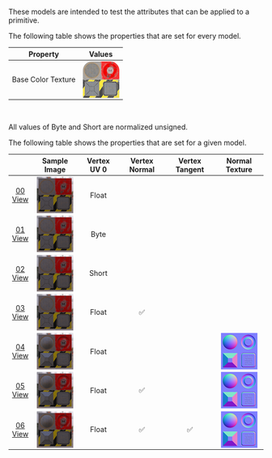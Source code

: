 These models are intended to test the attributes that can be applied to a primitive.  

The following table shows the properties that are set for every model.  

| Property | **Values** |
| :---: | :---: |
| Base Color Texture | [<img src="Thumbnails/BaseColor_Plane.png" align="middle">](Figures/Textures/BaseColor_Plane.png) |


<br>

All values of Byte and Short are normalized unsigned.  

The following table shows the properties that are set for a given model.  

|   | Sample Image | Vertex UV 0 | Vertex Normal | Vertex Tangent | Normal Texture |
| :---: | :---: | :---: | :---: | :---: | :---: |
| [00](Primitive_Attribute_00.gltf)<br>[View](https://bghgary.github.io/glTF-Asset-Generator/Preview/BabylonJS/?fileName=Primitive_Attribute_00.gltf) | [<img src="Thumbnails/Primitive_Attribute_00.png" align="middle">](SampleImages/Primitive_Attribute_00.png) | Float |   |   |   |
| [01](Primitive_Attribute_01.gltf)<br>[View](https://bghgary.github.io/glTF-Asset-Generator/Preview/BabylonJS/?fileName=Primitive_Attribute_01.gltf) | [<img src="Thumbnails/Primitive_Attribute_01.png" align="middle">](SampleImages/Primitive_Attribute_01.png) | Byte |   |   |   |
| [02](Primitive_Attribute_02.gltf)<br>[View](https://bghgary.github.io/glTF-Asset-Generator/Preview/BabylonJS/?fileName=Primitive_Attribute_02.gltf) | [<img src="Thumbnails/Primitive_Attribute_02.png" align="middle">](SampleImages/Primitive_Attribute_02.png) | Short |   |   |   |
| [03](Primitive_Attribute_03.gltf)<br>[View](https://bghgary.github.io/glTF-Asset-Generator/Preview/BabylonJS/?fileName=Primitive_Attribute_03.gltf) | [<img src="Thumbnails/Primitive_Attribute_03.png" align="middle">](SampleImages/Primitive_Attribute_03.png) | Float | :white_check_mark: |   |   |
| [04](Primitive_Attribute_04.gltf)<br>[View](https://bghgary.github.io/glTF-Asset-Generator/Preview/BabylonJS/?fileName=Primitive_Attribute_04.gltf) | [<img src="Thumbnails/Primitive_Attribute_04.png" align="middle">](SampleImages/Primitive_Attribute_04.png) | Float |   |   | [<img src="Thumbnails/Normal_Plane.png" align="middle">](Figures/Textures/Normal_Plane.png) |
| [05](Primitive_Attribute_05.gltf)<br>[View](https://bghgary.github.io/glTF-Asset-Generator/Preview/BabylonJS/?fileName=Primitive_Attribute_05.gltf) | [<img src="Thumbnails/Primitive_Attribute_05.png" align="middle">](SampleImages/Primitive_Attribute_05.png) | Float | :white_check_mark: |   | [<img src="Thumbnails/Normal_Plane.png" align="middle">](Figures/Textures/Normal_Plane.png) |
| [06](Primitive_Attribute_06.gltf)<br>[View](https://bghgary.github.io/glTF-Asset-Generator/Preview/BabylonJS/?fileName=Primitive_Attribute_06.gltf) | [<img src="Thumbnails/Primitive_Attribute_06.png" align="middle">](SampleImages/Primitive_Attribute_06.png) | Float | :white_check_mark: | :white_check_mark: | [<img src="Thumbnails/Normal_Plane.png" align="middle">](Figures/Textures/Normal_Plane.png) |
 
